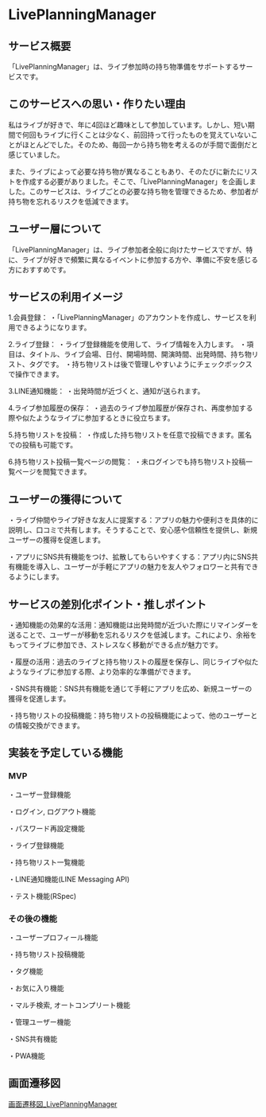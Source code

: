 # LivePlanningManager

## サービス概要
「LivePlanningManager」は、ライブ参加時の持ち物準備をサポートするサービスです。

## このサービスへの思い・作りたい理由
私はライブが好きで、年に4回ほど趣味として参加しています。しかし、短い期間で何回もライブに行くことは少なく、前回持って行ったものを覚えていないことがほとんどでした。そのため、毎回一から持ち物を考えるのが手間で面倒だと感じていました。

また、ライブによって必要な持ち物が異なることもあり、そのたびに新たにリストを作成する必要がありました。そこで、「LivePlanningManager」を企画しました。このサービスは、ライブごとの必要な持ち物を管理できるため、参加者が持ち物を忘れるリスクを低減できます。

## ユーザー層について
「LivePlanningManager」は、ライブ参加者全般に向けたサービスですが、特に、ライブが好きで頻繁に異なるイベントに参加する方や、準備に不安を感じる方におすすめです。

## サービスの利用イメージ
1.会員登録：
  ・「LivePlanningManager」のアカウントを作成し、サービスを利用できるようになります。

2.ライブ登録：
  ・ライブ登録機能を使用して、ライブ情報を入力します。
  ・項目は、タイトル、ライブ会場、日付、開場時間、開演時間、出発時間、持ち物リスト、タグです。
  ・持ち物リストは後で管理しやすいようにチェックボックスで操作できます。

3.LINE通知機能：
  ・出発時間が近づくと、通知が送られます。

4.ライブ参加履歴の保存：
  ・過去のライブ参加履歴が保存され、再度参加する際や似たようなライブに参加するときに役立ちます。

5.持ち物リストを投稿：
  ・作成した持ち物リストを任意で投稿できます。匿名での投稿も可能です。

6.持ち物リスト投稿一覧ページの閲覧：
  ・未ログインでも持ち物リスト投稿一覧ページを閲覧できます。

## ユーザーの獲得について
・ライブ仲間やライブ好きな友人に提案する：アプリの魅力や便利さを具体的に説明し、口コミで共有します。そうすることで、安心感や信頼性を提供し、新規ユーザーの獲得を促進します。

・アプリにSNS共有機能をつけ、拡散してもらいやすくする：アプリ内にSNS共有機能を導入し、ユーザーが手軽にアプリの魅力を友人やフォロワーと共有できるようにします。

## サービスの差別化ポイント・推しポイント
・通知機能の効果的な活用：通知機能は出発時間が近づいた際にリマインダーを送ることで、ユーザーが移動を忘れるリスクを低減します。これにより、余裕をもってライブに参加でき、ストレスなく移動ができる点が魅力です。

・履歴の活用：過去のライブと持ち物リストの履歴を保存し、同じライブや似たようなライブに参加する際、より効率的な準備ができます。

・SNS共有機能：SNS共有機能を通じて手軽にアプリを広め、新規ユーザーの獲得を促進します。

・持ち物リストの投稿機能：持ち物リストの投稿機能によって、他のユーザーとの情報交換ができます。

## 実装を予定している機能
### MVP
・ユーザー登録機能

・ログイン, ログアウト機能

・パスワード再設定機能

・ライブ登録機能

・持ち物リスト一覧機能

・LINE通知機能(LINE Messaging API)

・テスト機能(RSpec)

### その後の機能
・ユーザープロフィール機能

・持ち物リスト投稿機能

・タグ機能

・お気に入り機能

・マルチ検索, オートコンプリート機能

・管理ユーザー機能

・SNS共有機能

・PWA機能

## 画面遷移図
[画面遷移図_LivePlanningManager](https://www.figma.com/file/CiZwj9zjqgAh3L7pqH49ap/LivePlanningManager?type=design&node-id=0%3A1&mode=design&t=o6Ubn2nYSTTa9klm-1)
